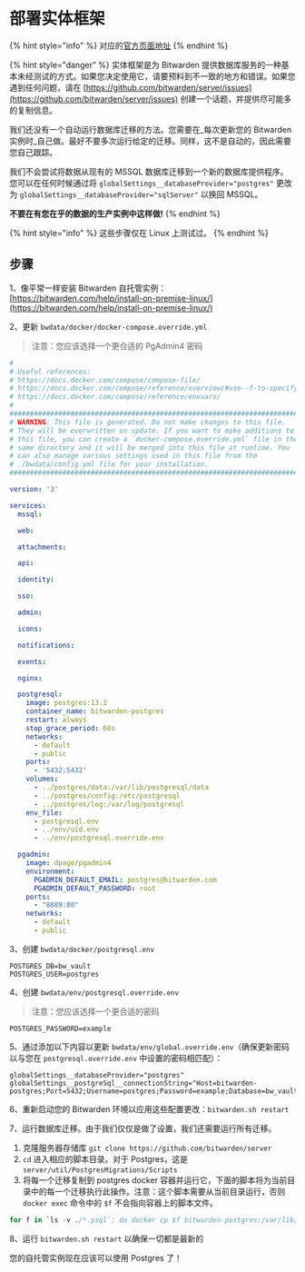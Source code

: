 # 部署实体框架

{% hint style="info" %}
对应的[官方页面地址](https://contributing.bitwarden.com/server/ef/deploying/)
{% endhint %}

{% hint style="danger" %}
实体框架是为 Bitwarden 提供数据库服务的一种基本未经测试的方式。如果您决定使用它，请要预料到不一致的地方和错误。如果您遇到任何问题，请在 [https://github.com/bitwarden/server/issues](https://github.com/bitwarden/server/issues) 创建一个话题，并提供尽可能多的复制信息。

我们还没有一个自动运行数据库迁移的方法。您需要在_每次更新您的 Bitwarden 实例时_自己做。最好不要多次运行给定的迁移。同样，这不是自动的，因此需要您自己跟踪。

我们不会尝试将数据从现有的 MSSQL 数据库迁移到一个新的数据库提供程序。您可以在任何时候通过将 `globalSettings__databaseProvider="postgres"` 更改为 `globalSettings__databaseProvider="sqlServer"` 以换回 MSSQL。

**不要在有您在乎的数据的生产实例中这样做!**
{% endhint %}

{% hint style="info" %}
这些步骤仅在 Linux 上测试过。
{% endhint %}

## 步骤 <a href="#instructions" id="instructions"></a>

1、像平常一样安装 Bitwarden 自托管实例：[https://bitwarden.com/help/install-on-premise-linux/](https://bitwarden.com/help/install-on-premise-linux/)

2、更新 `bwdata/docker/docker-compose.override.yml`

> 注意：您应该选择一个更合适的 PgAdmin4 密码

```yaml
#
# Useful references:
# https://docs.docker.com/compose/compose-file/
# https://docs.docker.com/compose/reference/overview/#use--f-to-specify-name-and-path-of-one-or-more-compose-files
# https://docs.docker.com/compose/reference/envvars/
#
#########################################################################
# WARNING: This file is generated. Do not make changes to this file.    #
# They will be overwritten on update. If you want to make additions to  #
# this file, you can create a `docker-compose.override.yml` file in the #
# same directory and it will be merged into this file at runtime. You   #
# can also manage various settings used in this file from the           #
# ./bwdata/config.yml file for your installation.                       #
#########################################################################

version: '3'

services:
  mssql:

  web:

  attachments:

  api:

  identity:

  sso:

  admin:

  icons:

  notifications:

  events:

  nginx:

  postgresql:
    image: postgres:13.2
    container_name: bitwarden-postgres
    restart: always
    stop_grace_period: 60s
    networks:
      - default
      - public
    ports:
      - '5432:5432'
    volumes:
      - ../postgres/data:/var/lib/postgresql/data
      - ../postgres/config:/etc/postgresql
      - ../postgres/log:/var/log/postgresql
    env_file:
      - postgresql.env
      - ../env/uid.env
      - ../env/postgresql.override.env

  pgadmin:
    image: dpage/pgadmin4
    environment:
      PGADMIN_DEFAULT_EMAIL: postgres@bitwarden.com
      PGADMIN_DEFAULT_PASSWORD: root
    ports:
      - "8889:80"
    networks:
      - default
      - public
```

3、创建 `bwdata/docker/postgresql.env`

```systemd
POSTGRES_DB=bw_vault
POSTGRES_USER=postgres
```

4、创建 `bwdata/env/postgresql.override.env`

> 注意：您应该选择一个更合适的密码

```systemd
POSTGRES_PASSWORD=example
```

5、通过添加以下内容以更新 `bwdata/env/global.override.env`（确保更新密码以与您在 `postgresql.override.env` 中设置的密码相匹配）：

```systemd
globalSettings__databaseProvider="postgres"
globalSettings__postgreSql__connectionString="Host=bitwarden-postgres;Port=5432;Username=postgres;Password=example;Database=bw_vault"
```

6、重新启动您的 Bitwarden 环境以应用这些配置更改：`bitwarden.sh restart`

7、运行数据库迁移。由于我们仅仅是做了设置，我们还需要运行所有迁移。

1. 克隆服务器存储库 `git clone https://github.com/bitwarden/server`
2. `cd` 进入相应的脚本目录。对于 Postgres，这是 `server/util/PostgresMigrations/Scripts`
3. 将每一个迁移复制到 postgres docker 容器并运行它，下面的脚本将为当前目录中的每一个迁移执行此操作。注意：这个脚本需要从当前目录运行，否则 `docker exec` 命令中的 `$f` 不会指向容器上的脚本文件。

```sql
for f in `ls -v ./*.psql`; do docker cp $f bitwarden-postgres:/var/lib/postgresql/; docker exec -u 1001 bitwarden-postgres psql bw_vault postgres -f /var/lib/postgresql/$f; done;
```

8、运行 `bitwarden.sh restart` 以确保一切都是最新的

您的自托管实例现在应该可以使用 Postgres 了！
